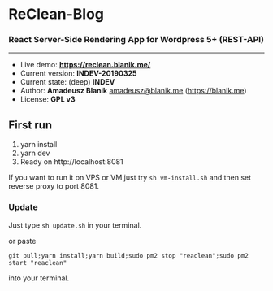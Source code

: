 # ReClean-Blog
### React Server-Side Rendering App for Wordpress 5+ (REST-API)
---

* Live demo: **https://reclean.blanik.me/**
* Current version: **INDEV-20190325**
* Current state: (deep) **INDEV**
* Author: **Amadeusz Blanik** <amadeusz@blanik.me> (https://blanik.me)
* License: **GPL v3**

## First run

1. yarn install
2. yarn dev
3. Ready on http://localhost:8081

If you want to run it on VPS or VM just try `sh vm-install.sh` and then set reverse proxy to port 8081.

### Update
Just type `sh update.sh` in your terminal.

or paste
```
git pull;yarn install;yarn build;sudo pm2 stop "reaclean";sudo pm2 start "reaclean"
```
into your terminal.